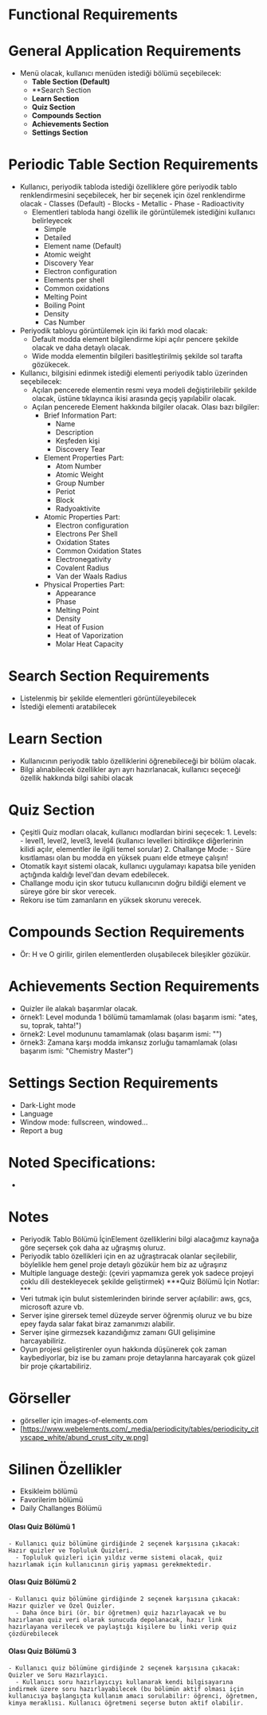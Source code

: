 # Functional Requirements

# General Application Requirements

- Menü olacak, kullanıcı menüden istediği bölümü seçebilecek:
  - **Table Section (Default)**
  - **Search Section
  - **Learn Section**
  - **Quiz Section**
  - **Compounds Section**
  - **Achievements Section** 
  - **Settings Section**

# Periodic Table Section Requirements

- Kullanıcı, periyodik tabloda istediği özelliklere göre periyodik tablo renklendirmesini seçebilecek, her bir seçenek için özel renklendirme olacak
      - Classes (Default)
      - Blocks
      - Metallic
      - Phase
      - Radioactivity
  - Elementleri tabloda hangi özellik ile görüntülemek istediğini kullanıcı belirleyecek
    - Simple
    - Detailed   
    - Element name (Default)
    - Atomic weight
    - Discovery Year
    - Electron configuration
    - Elements per shell
    - Common oxidations
    - Melting Point
    - Boiling Point
    - Density
    - Cas Number
- Periyodik tabloyu görüntülemek için iki farklı mod olacak:
  - Default modda element bilgilendirme kipi açılır pencere şekilde olacak ve daha detaylı olacak.
  - Wide modda elementin bilgileri basitleştirilmiş şekilde sol tarafta gözükecek.
- Kullanıcı, bilgisini edinmek istediği elementi periyodik tablo üzerinden seçebilecek:
    - Açılan pencerede elementin resmi veya modeli değiştirilebilir şekilde olacak, üstüne tıklayınca ikisi arasında geçiş yapılabilir olacak.
    - Açılan pencerede Element hakkında bilgiler olacak. Olası bazı bilgiler:
      - Brief Information Part:
        - Name
        - Description
        - Keşfeden kişi
        - Discovery Tear
      - Element Properties Part:
        - Atom Number
        - Atomic Weight
        - Group Number
        - Periot
        - Block
        - Radyoaktivite
      - Atomic Properties Part:
        - Electron configuration
        - Electrons Per Shell
        - Oxidation States
        - Common Oxidation States
        - Electronegativity 
        - Covalent Radius
        - Van der Waals Radius
      - Physical Properties Part:
        - Appearance
        - Phase
        - Melting Point
        - Density
        - Heat of Fusion
        - Heat of Vaporization
        - Molar Heat Capacity

# Search Section Requirements

- Listelenmiş bir şekilde elementleri görüntüleyebilecek
- İstediği elementi aratabilecek
# Learn Section

- Kullanıcının periyodik tablo özelliklerini öğrenebileceği bir bölüm olacak.
- Bilgi alınabilecek özellikler ayrı ayrı hazırlanacak, kullanıcı seçeceği özellik hakkında bilgi sahibi olacak
# Quiz Section

- Çeşitli Quiz modları olacak, kullanıcı modlardan birini seçecek:
      1. Levels:
        - level1, level2, level3, level4 (kullanıcı levelleri bitirdikçe diğerlerinin kilidi açılır, elementler ile ilgili temel sorular)
      2. Challange Mode:
        - Süre kısıtlaması olan bu modda en yüksek puanı elde etmeye çalışın!
- Otomatik kayıt sistemi olacak, kullanıcı uygulamayı kapatsa bile yeniden açtığında kaldığı level'dan devam edebilecek.
- Challange modu için skor tutucu kullanıcının doğru bildiği element ve süreye göre bir skor verecek.
- Rekoru ise tüm zamanların en yüksek skorunu verecek.

# Compounds Section Requirements

- Ör: H ve O girilir, girilen elementlerden oluşabilecek bileşikler gözükür.

# Achievements Section Requirements

- Quizler ile alakalı başarımlar olacak.
- örnek1: Level modunda 1 bölümü tamamlamak (olası başarım ismi: "ateş, su, toprak, tahta!")
- örnek2: Level modununu tamamlamak (olası başarım ismi: "")
- örnek3: Zamana karşı modda imkansız zorluğu tamamlamak (olası başarım ismi: "Chemistry Master")

# Settings Section Requirements

- Dark-Light mode
- Language
- Window mode: fullscreen, windowed...
- Report a bug



# Noted Specifications:

- 




# Notes

- Periyodik Tablo Bölümü İçinElement özelliklerini bilgi alacağımız kaynağa göre seçersek çok daha az uğraşmış oluruz.
- Periyodik tablo özellikleri için en az uğraştıracak olanlar seçilebilir, böylelikle hem genel proje detaylı gözükür hem biz az uğraşırız
- Multiple language desteği: (çeviri yapmamıza gerek yok sadece projeyi çoklu dili destekleyecek şekilde geliştirmek)
***Quiz Bölümü İçin Notlar: ***
- Veri tutmak için bulut sistemlerinden birinde server açılabilir: aws, gcs, microsoft azure vb.
- Server işine girersek temel düzeyde server öğrenmiş oluruz ve bu bize epey fayda salar fakat biraz zamanımızı alabilir.
- Server işine girmezsek kazandığımız zamanı GUI gelişimine harcayabiliriz.
- Oyun projesi geliştirenler oyun hakkında düşünerek çok zaman kaybediyorlar, biz ise bu zamanı proje detaylarına harcayarak çok güzel bir proje çıkartabiliriz.
# Görseller

- görseller için images-of-elements.com
- [https://www.webelements.com/_media/periodicity/tables/periodicity_cityscape_white/abund_crust_city_w.png]

# Silinen Özellikler
  - Eksikleim bölümü
  - Favorilerim bölümü
  - Daily Challanges Bölümü

  #### Olası Quiz Bölümü 1
    - Kullanıcı quiz bölümüne girdiğinde 2 seçenek karşısına çıkacak: Hazır quizler ve Topluluk Quizleri.
      - Topluluk quizleri için yıldız verme sistemi olacak, quiz hazırlamak için kullanıcının giriş yapması gerekmektedir.
  
  #### Olası Quiz Bölümü 2
    - Kullanıcı quiz bölümüne girdiğinde 2 seçenek karşısına çıkacak: Hazır quizler ve Özel Quizler.
      - Daha önce biri (ör. bir öğretmen) quiz hazırlayacak ve bu hazırlanan quiz veri olarak sunucuda depolanacak, hazır link hazırlayana verilecek ve paylaştığı kişilere bu linki verip quiz çözdürebilecek
  
  #### Olası Quiz Bölümü 3
    - Kullanıcı quiz bölümüne girdiğinde 2 seçenek karşısına çıkacak: Quizler ve Soru Hazırlayıcı.
      - Kullanıcı soru hazırlayıcıyı kullanarak kendi bilgisayarına indirmek üzere soru hazırlayabilecek (bu bölümün aktif olması için kullanıcıya başlangıçta kullanım amacı sorulabilir: öğrenci, öğretmen, kimya meraklısı. Kullanıcı öğretmeni seçerse buton aktif olabilir.

